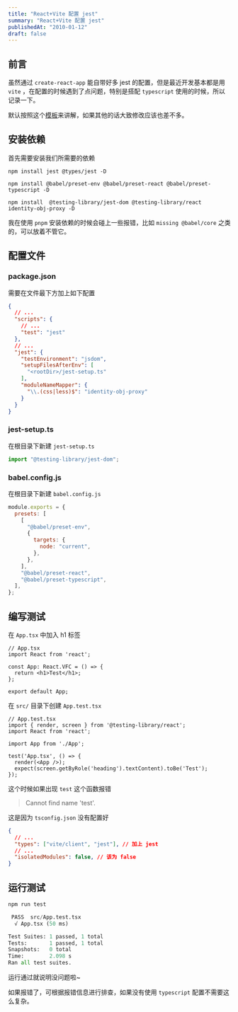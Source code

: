```yaml
---
title: "React+Vite 配置 jest"
summary: "React+Vite 配置 jest"
publishedAt: "2010-01-12"
draft: false
---
```


## 前言
虽然通过 `create-react-app` 能自带好多 jest 的配置，但是最近开发基本都是用 `vite` ，在配置的时候遇到了点问题，特别是搭配 `typescript` 使用的时候，所以记录一下。

默认按照这个[模板](https://github.com/mrleidesen/react-vite-tailwind-template)来讲解，如果其他的话大致修改应该也差不多。

## 安装依赖
首先需要安装我们所需要的依赖
```shell
npm install jest @types/jest -D

npm install @babel/preset-env @babel/preset-react @babel/preset-typescript -D

npm install  @testing-library/jest-dom @testing-library/react identity-obj-proxy -D
```
我在使用 `pnpm` 安装依赖的时候会碰上一些报错，比如 `missing @babel/core` 之类的，可以放着不管它。

## 配置文件
### package.json
需要在文件最下方加上如下配置
```json
{
  // ...
  "scripts": {
    // ...
    "test": "jest"
  },
  // ...
  "jest": {
    "testEnvironment": "jsdom",
    "setupFilesAfterEnv": [
      "<rootDir>/jest-setup.ts"
    ],
    "moduleNameMapper": {
      "\\.(css|less)$": "identity-obj-proxy"
    }
  }
}
```

### jest-setup.ts
在根目录下新建 `jest-setup.ts`

```ts
import "@testing-library/jest-dom";
```

### babel.config.js
在根目录下新建 `babel.config.js`

```js
module.exports = {
  presets: [
    [
      "@babel/preset-env",
      {
        targets: {
          node: "current",
        },
      },
    ],
    "@babel/preset-react",
    "@babel/preset-typescript",
  ],
};
```

## 编写测试
在 `App.tsx` 中加入 h1 标签

```tsx
// App.tsx
import React from 'react';

const App: React.VFC = () => {
  return <h1>Test</h1>;
};

export default App;
```

在 `src/` 目录下创建 `App.test.tsx`

```tsx
// App.test.tsx
import { render, screen } from '@testing-library/react';
import React from 'react';

import App from './App';

test('App.tsx', () => {
  render(<App />);
  expect(screen.getByRole('heading').textContent).toBe('Test');
});
```

这个时候如果出现 `test` 这个函数报错  
> Cannot find name 'test'.

这是因为 `tsconfig.json` 没有配置好
```json
{
  // ...
  "types": ["vite/client", "jest"], // 加上 jest
  // ...
  "isolatedModules": false, // 该为 false
}
```

## 运行测试
```python
npm run test

 PASS  src/App.test.tsx
  √ App.tsx (50 ms)

Test Suites: 1 passed, 1 total
Tests:       1 passed, 1 total
Snapshots:   0 total
Time:        2.098 s
Ran all test suites.
```

运行通过就说明没问题啦~

如果报错了，可根据报错信息进行排查，如果没有使用 `typescript` 配置不需要这么复杂。
